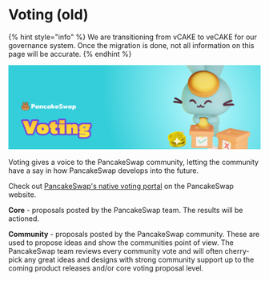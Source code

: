 # Voting (old)

{% hint style="info" %}
We are transitioning from vCAKE to veCAKE for our governance system. Once the migration is done, not all information on this page will be accurate.
{% endhint %}

![](../../.gitbook/assets/voting-header.png)

Voting gives a voice to the PancakeSwap community, letting the community have a say in how PancakeSwap develops into the future.

Check out [PancakeSwap's native voting portal](https://pancakeswap.finance/voting) on the PancakeSwap website.

**Core** - proposals posted by the PancakeSwap team. The results will be actioned.

**Community** - proposals posted by the PancakeSwap community. These are used to propose ideas and show the communities point of view. The PancakeSwap team reviews every community vote and will often cherry-pick any great ideas and designs with strong community support up to the coming product releases and/or core voting proposal level.
